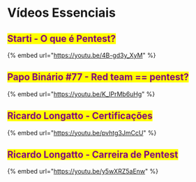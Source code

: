 # Vídeos Essenciais

## <mark style="color:purple;">Starti - O que é Pentest?</mark>

{% embed url="https://youtu.be/4B-gd3y_XyM" %}

## <mark style="color:purple;">Papo Binário #77 - Red team == pentest?</mark>

{% embed url="https://youtu.be/K_IPrMb6uHg" %}

## <mark style="color:purple;">Ricardo Longatto - Certificações</mark>

{% embed url="https://youtu.be/pvhtg3JmCcU" %}

## <mark style="color:purple;">Ricardo Longatto - Carreira de Pentest</mark>

{% embed url="https://youtu.be/y5wXRZ5aEnw" %}

